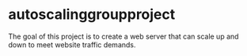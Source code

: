 # autoscalinggroupproject
The goal of this project is to create a web server that can scale up and down to meet website traffic demands.
